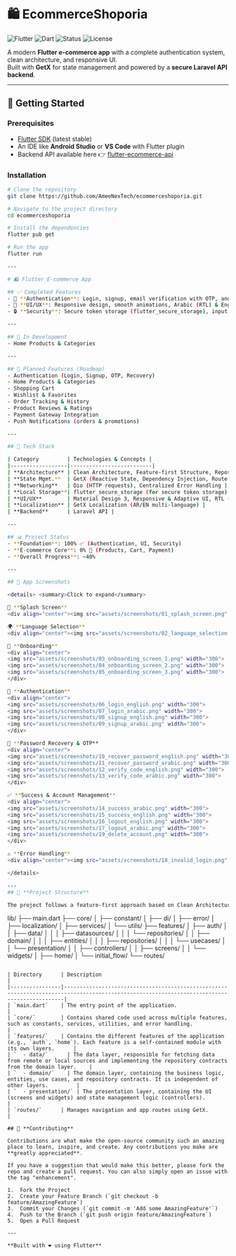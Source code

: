 # 🛍️ EcommerceShoporia

![Flutter](https://img.shields.io/badge/Flutter-3.22-blue?logo=flutter)
![Dart](https://img.shields.io/badge/Dart-Backend-green?logo=dart)
![Status](https://img.shields.io/badge/Status-In_Development-orange)
![License](https://img.shields.io/badge/License-MIT-green)

A modern **Flutter e-commerce app** with a complete authentication system, clean architecture, and responsive UI.  
Built with **GetX** for state management and powered by a **secure Laravel API backend**.  

---

## 🚀 Getting Started

### Prerequisites

- [Flutter SDK](https://flutter.dev/docs/get-started/install) (latest stable)
- An IDE like **Android Studio** or **VS Code** with Flutter plugin
- Backend API available here 👉 [flutter-ecommerce-api](https://github.com/AmeeNexTech/flutter-ecommerce-api)

### Installation

```sh
# Clone the repository
git clone https://github.com/AmeeNexTech/ecommerceshoporia.git

# Navigate to the project directory
cd ecommerceshoporia

# Install the dependencies
flutter pub get

# Run the app
flutter run

---

# 🛍️ Flutter E-commerce App

## ✅ Completed Features
- 🔐 **Authentication**: Login, signup, email verification with OTP, and password recovery  
- 🎨 **UI/UX**: Responsive design, smooth animations, Arabic (RTL) & English (LTR) support  
- 🔒 **Security**: Secure token storage (flutter_secure_storage), input validation, centralized error handling  

---

## 🔧 In Development
- Home Products & Categories   

---

## 🎯 Planned Features (Roadmap)
- Authentication (Login, Signup, OTP, Recovery)  
- Home Products & Categories  
- Shopping Cart  
- Wishlist & Favorites  
- Order Tracking & History  
- Product Reviews & Ratings  
- Payment Gateway Integration  
- Push Notifications (orders & promotions)  

---

## 🧰 Tech Stack

| Category         | Technologies & Concepts |
|------------------|--------------------------|
| **Architecture** | Clean Architecture, Feature-first Structure, Repository Pattern, SOLID |
| **State Mgmt.**  | GetX (Reactive State, Dependency Injection, Route Management) |
| **Networking**   | Dio (HTTP requests), Centralized Error Handling |
| **Local Storage**| flutter_secure_storage (for secure token storage) |
| **UI/UX**        | Material Design 3, Responsive & Adaptive UI, RTL (Arabic) Support |
| **Localization** | GetX Localization (AR/EN multi-language) |
| **Backend**      | Laravel API |

---

## 📊 Project Status
- **Foundation**: 100% ✅ (Authentication, UI, Security)  
- **E-commerce Core**: 0% 🔧 (Products, Cart, Payment)  
- **Overall Progress**: ~40%  

---

## 📱 App Screenshots

<details> <summary>Click to expand</summary>

🚀 **Splash Screen**  
<div align="center"><img src="assets/screenshots/01_splash_screen.png" width="300"></div>  

🌍 **Language Selection**  
<div align="center"><img src="assets/screenshots/02_language_selection.png" width="300"></div>  

📖 **Onboarding**  
<div align="center">  
<img src="assets/screenshots/03_onboarding_screen_1.png" width="300">  
<img src="assets/screenshots/04_onboarding_screen_2.png" width="300">  
<img src="assets/screenshots/05_onboarding_screen_3.png" width="300">  
</div>  

🔐 **Authentication**  
<div align="center">  
<img src="assets/screenshots/06_login_english.png" width="300">  
<img src="assets/screenshots/07_login_arabic.png" width="300">  
<img src="assets/screenshots/08_signup_english.png" width="300">  
<img src="assets/screenshots/09_signup_arabic.png" width="300">  
</div>  

🔑 **Password Recovery & OTP**  
<div align="center">  
<img src="assets/screenshots/10_recover_password_english.png" width="300">  
<img src="assets/screenshots/11_recover_password_arabic.png" width="300">  
<img src="assets/screenshots/12_verify_code_english.png" width="300">  
<img src="assets/screenshots/13_verify_code_arabic.png" width="300">  
</div>  

✅ **Success & Account Management**  
<div align="center">  
<img src="assets/screenshots/14_success_arabic.png" width="300">  
<img src="assets/screenshots/15_success_english.png" width="300">  
<img src="assets/screenshots/16_logout_english.png" width="300">  
<img src="assets/screenshots/17_logout_arabic.png" width="300">  
<img src="assets/screenshots/19_delete_account.png" width="300">  
</div>  

⚠️ **Error Handling**  
<div align="center"><img src="assets/screenshots/18_invalid_login.png" width="300"></div>  

</details>

---
## 📁 **Project Structure**

The project follows a feature-first approach based on Clean Architecture principles.

```
lib/
├── main.dart
├── core/
│   ├── constant/
│   ├── di/
│   ├── error/
│   ├── localization/
│   ├── services/
│   └── utils/
├── features/
│   ├── auth/
│   │   ├── data/
│   │   │   ├── datasources/
│   │   │   └── repositories/
│   │   ├── domain/
│   │   │   ├── entities/
│   │   │   ├── repositories/
│   │   │   └── usecases/
│   │   └── presentation/
│   │       ├── controllers/
│   │       ├── screens/
│   │       └── widgets/
│   ├── home/
│   └── initial_flow/
└── routes/
```

| Directory      | Description                                                                                                                                |
|----------------|--------------------------------------------------------------------------------------------------------------------------------------------|
| `main.dart`    | The entry point of the application.                                                                                                        |
| `core/`        | Contains shared code used across multiple features, such as constants, services, utilities, and error handling.                             |
| `features/`    | Contains the different features of the application (e.g., `auth`, `home`). Each feature is a self-contained module with its own layers.      |
| `  - data/`      | The data layer, responsible for fetching data from remote or local sources and implementing the repository contracts from the domain layer.    |
| `  - domain/`    | The domain layer, containing the business logic, entities, use cases, and repository contracts. It is independent of other layers.         |
| `  - presentation/` | The presentation layer, containing the UI (screens and widgets) and state management logic (controllers).                                  |
| `routes/`      | Manages navigation and app routes using GetX.                                                                                              |

## 🤝 **Contributing**

Contributions are what make the open-source community such an amazing place to learn, inspire, and create. Any contributions you make are **greatly appreciated**.

If you have a suggestion that would make this better, please fork the repo and create a pull request. You can also simply open an issue with the tag "enhancement".

1.  Fork the Project
2.  Create your Feature Branch (`git checkout -b feature/AmazingFeature`)
3.  Commit your Changes (`git commit -m 'Add some AmazingFeature'`)
4.  Push to the Branch (`git push origin feature/AmazingFeature`)
5.  Open a Pull Request

---

**Built with ❤️ using Flutter**